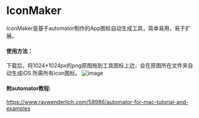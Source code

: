 # IconMaker

IconMaker是基于automator制作的App图标自动生成工具，简单易用，易于扩展。

#### 使用方法：
下载后，将1024*1024px的png原图拖到工具图标上边，会在原图所在文件夹自动生成iOS 所需所有icon图标。
![image](https://github.com/GesanTung/IconMaker/blob/master/gif5.gif)

#### 附automator教程:
https://www.raywenderlich.com/58986/automator-for-mac-tutorial-and-examples
